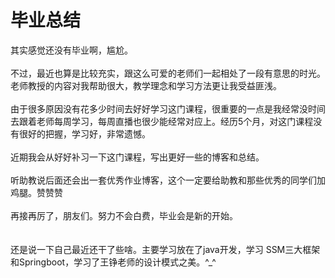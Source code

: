 # 毕业总结

其实感觉还没有毕业啊，尴尬。
<br>
<br>
不过，最近也算是比较充实，跟这么可爱的老师们一起相处了一段有意思的时光。老师教授的内容对我帮助很大，教学理念和学习方法更让我受益匪浅。
<br>
<br>
由于很多原因没有花多少时间去好好学习这门课程，很重要的一点是我经常没时间去跟着老师每周学习，每周直播也很少能经常对应上。经历5个月，对这门课程没有很好的把握，学习好，非常遗憾。
<br>
<br>
近期我会从好好补习一下这门课程，写出更好一些的博客和总结。
<br>
<br>
听助教说后面还会出一套优秀作业博客，这个一定要给助教和那些优秀的同学们加鸡腿。赞赞赞
<br>
<br>
再接再厉了，朋友们。努力不会白费，毕业会是新的开始。
<br>
<br>
<br>
还是说一下自己最近还干了些啥。主要学习放在了java开发，学习 SSM三大框架和Springboot，学习了王铮老师的设计模式之美。^_^

